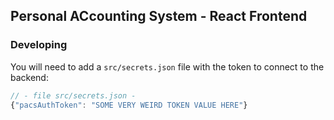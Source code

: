 ## Personal ACcounting System - React Frontend ##

### Developing ###

You will need to add a `src/secrets.json` file with the token to connect to the 
backend:

```js
// - file src/secrets.json -
{"pacsAuthToken": "SOME VERY WEIRD TOKEN VALUE HERE"}
```
